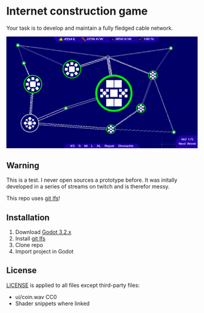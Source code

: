 # Internet construction game

Your task is to develop and maintain a fully fledged cable network.


![Game Showcase](misc/ICG.gif)


## Warning
This is a test. I never open sources a prototype before. It was initally developed in a series of streams on twitch and is therefor messy.

This repo uses [git lfs](https://git-lfs.github.com/)!


## Installation

1. Download [Godot 3.2.x](https://godotengine.org/download)
2. Install [git lfs](https://git-lfs.github.com/)
3. Clone repo
4. Import project in Godot

## License
[LICENSE](LICENSE) is applied to all files except third-party files:
 * ui/coin.wav CC0
 * Shader snippets where linked